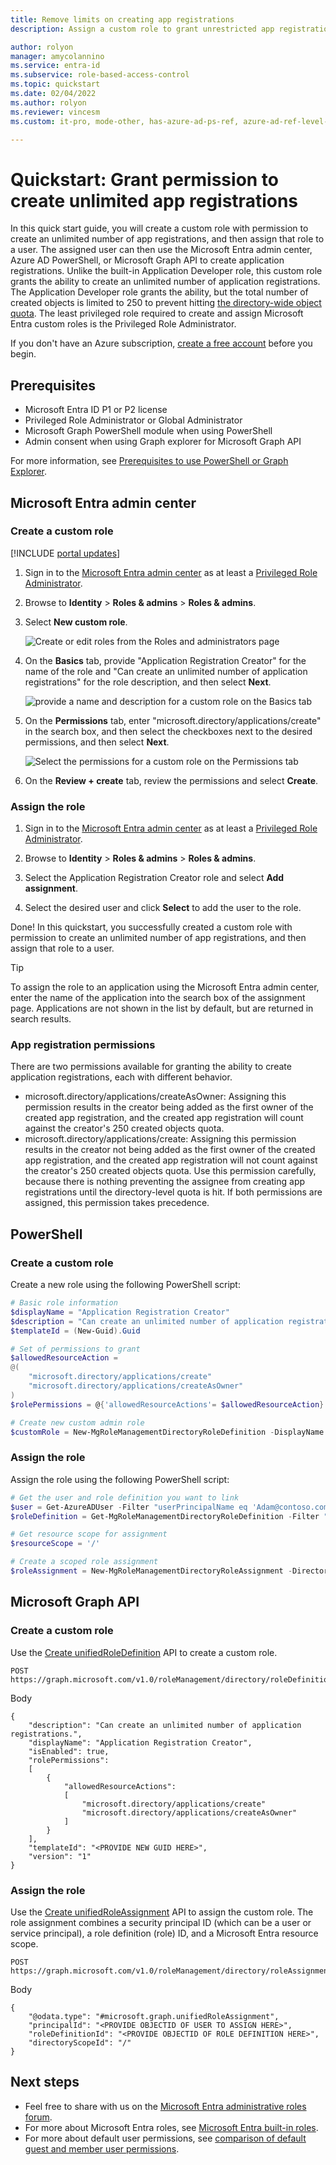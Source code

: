 ```yaml
---
title: Remove limits on creating app registrations
description: Assign a custom role to grant unrestricted app registrations in the Microsoft Entra Active Directory

author: rolyon
manager: amycolannino
ms.service: entra-id
ms.subservice: role-based-access-control
ms.topic: quickstart
ms.date: 02/04/2022
ms.author: rolyon
ms.reviewer: vincesm
ms.custom: it-pro, mode-other, has-azure-ad-ps-ref, azure-ad-ref-level-one-done

---
```

# Quickstart: Grant permission to create unlimited app registrations

In this quick start guide, you will create a custom role with permission to create an unlimited number of app registrations, and then assign that role to a user. The assigned user can then use the Microsoft Entra admin center, Azure AD PowerShell, or Microsoft Graph API to create application registrations. Unlike the built-in Application Developer role, this custom role grants the ability to create an unlimited number of application registrations. The Application Developer role grants the ability, but the total number of created objects is limited to 250 to prevent hitting [the directory-wide object quota](~/identity/users/directory-service-limits-restrictions.md). The least privileged role required to create and assign Microsoft Entra custom roles is the Privileged Role Administrator.

If you don't have an Azure subscription, [create a free account](https://azure.microsoft.com/free/) before you begin.

## Prerequisites

- Microsoft Entra ID P1 or P2 license
- Privileged Role Administrator or Global Administrator
- Microsoft Graph PowerShell module when using PowerShell
- Admin consent when using Graph explorer for Microsoft Graph API

For more information, see [Prerequisites to use PowerShell or Graph Explorer](prerequisites.md).

## Microsoft Entra admin center

### Create a custom role

[!INCLUDE [portal updates](~/includes/portal-update.md)]

1. Sign in to the [Microsoft Entra admin center](https://entra.microsoft.com) as at least a [Privileged Role Administrator](~/identity/role-based-access-control/permissions-reference.md#privileged-role-administrator).

1. Browse to **Identity** > **Roles & admins** > **Roles & admins**.

1. Select **New custom role**.

    ![Create or edit roles from the Roles and administrators page](./media/quickstart-app-registration-limits/new-custom-role.png)

1. On the **Basics** tab, provide "Application Registration Creator" for the name of the role and "Can create an unlimited number of application registrations" for the role description, and then select **Next**.

    ![provide a name and description for a custom role on the Basics tab](./media/quickstart-app-registration-limits/basics-tab.png)

1. On the **Permissions** tab, enter "microsoft.directory/applications/create" in the search box, and then select the checkboxes next to the desired permissions, and then select **Next**.

    ![Select the permissions for a custom role on the Permissions tab](./media/quickstart-app-registration-limits/permissions-tab.png)

1. On the **Review + create** tab, review the permissions and select **Create**.

### Assign the role

1. Sign in to the [Microsoft Entra admin center](https://entra.microsoft.com) as at least a [Privileged Role Administrator](~/identity/role-based-access-control/permissions-reference.md#privileged-role-administrator).

1. Browse to **Identity** > **Roles & admins** > **Roles & admins**.

1. Select the Application Registration Creator role and select **Add assignment**.

1. Select the desired user and click **Select** to add the user to the role.

Done! In this quickstart, you successfully created a custom role with permission to create an unlimited number of app registrations, and then assign that role to a user.

> [!TIP]
> To assign the role to an application using the Microsoft Entra admin center, enter the name of the application into the search box of the assignment page. Applications are not shown in the list by default, but are returned in search results.

### App registration permissions

There are two permissions available for granting the ability to create application registrations, each with different behavior.

- microsoft.directory/applications/createAsOwner: Assigning this permission results in the creator being added as the first owner of the created app registration, and the created app registration will count against the creator's 250 created objects quota.
- microsoft.directory/applications/create: Assigning this permission results in the creator not being added as the first owner of the created app registration, and the created app registration will not count against the creator's 250 created objects quota. Use this permission carefully, because there is nothing preventing the assignee from creating app registrations until the directory-level quota is hit. If both permissions are assigned, this permission takes precedence.

## PowerShell

### Create a custom role

Create a new role using the following PowerShell script:

```powershell
# Basic role information
$displayName = "Application Registration Creator"
$description = "Can create an unlimited number of application registrations."
$templateId = (New-Guid).Guid

# Set of permissions to grant
$allowedResourceAction =
@(
    "microsoft.directory/applications/create"
    "microsoft.directory/applications/createAsOwner"
)
$rolePermissions = @{'allowedResourceActions'= $allowedResourceAction}

# Create new custom admin role
$customRole = New-MgRoleManagementDirectoryRoleDefinition -DisplayName $displayName -Description $description -RolePermissions $rolePermissions -TemplateId $templateId -IsEnabled:$true
```

### Assign the role

Assign the role using the following PowerShell script:

```powershell
# Get the user and role definition you want to link
$user = Get-AzureADUser -Filter "userPrincipalName eq 'Adam@contoso.com'"
$roleDefinition = Get-MgRoleManagementDirectoryRoleDefinition -Filter "displayName eq 'Application Registration Creator'"

# Get resource scope for assignment
$resourceScope = '/'

# Create a scoped role assignment
$roleAssignment = New-MgRoleManagementDirectoryRoleAssignment -DirectoryScopeId $resourceScope -RoleDefinitionId $roleDefinition.Id -PrincipalId $user.Id
```

## Microsoft Graph API

### Create a custom role

Use the [Create unifiedRoleDefinition](/graph/api/rbacapplication-post-roledefinitions) API to create a custom role.

```http
POST https://graph.microsoft.com/v1.0/roleManagement/directory/roleDefinitions
```

Body

```http
{
    "description": "Can create an unlimited number of application registrations.",
    "displayName": "Application Registration Creator",
    "isEnabled": true,
    "rolePermissions":
    [
        {
            "allowedResourceActions":
            [
                "microsoft.directory/applications/create"
                "microsoft.directory/applications/createAsOwner"
            ]
        }
    ],
    "templateId": "<PROVIDE NEW GUID HERE>",
    "version": "1"
}
```

### Assign the role

Use the [Create unifiedRoleAssignment](/graph/api/rbacapplication-post-roleassignments) API to assign the custom role. The role assignment combines a security principal ID (which can be a user or service principal), a role definition (role) ID, and a Microsoft Entra resource scope.

```http
POST https://graph.microsoft.com/v1.0/roleManagement/directory/roleAssignments
```

Body

```http
{
    "@odata.type": "#microsoft.graph.unifiedRoleAssignment",
    "principalId": "<PROVIDE OBJECTID OF USER TO ASSIGN HERE>",
    "roleDefinitionId": "<PROVIDE OBJECTID OF ROLE DEFINITION HERE>",
    "directoryScopeId": "/"
}
```

## Next steps

- Feel free to share with us on the [Microsoft Entra administrative roles forum](https://feedback.azure.com/d365community/forum/22920db1-ad25-ec11-b6e6-000d3a4f0789).
- For more about Microsoft Entra roles, see [Microsoft Entra built-in roles](permissions-reference.md).
- For more about default user permissions, see [comparison of default guest and member user permissions](~/fundamentals/users-default-permissions.md).
